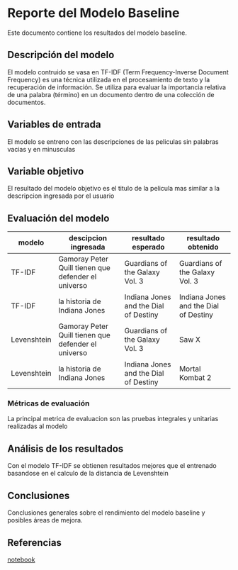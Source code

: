 # Reporte del Modelo Baseline

Este documento contiene los resultados del modelo baseline.

## Descripción del modelo

El modelo contruido se vasa en TF-IDF (Term Frequency-Inverse Document Frequency) es una técnica utilizada en el procesamiento de texto y la recuperación de información. Se utiliza para evaluar la importancia relativa de una palabra (término) en un documento dentro de una colección de documentos.

## Variables de entrada

El modelo se entreno con las descripciones de las peliculas sin palabras vacias y en minusculas 

## Variable objetivo

El resultado del modelo objetivo es el titulo de la pelicula mas similar a la descripcion ingresada por el usuario 

## Evaluación del modelo

|modelo|descipcion ingresada|resultado esperado| resultado obtenido|
|-----------|-----------|-----------|-----------|
|TF-IDF|Gamoray Peter Quill tienen que defender el universo|Guardians of the Galaxy Vol. 3| Guardians of the Galaxy Vol. 3|
|TF-IDF|la historia de Indiana Jones| Indiana Jones and the Dial of Destiny|Indiana Jones and the Dial of Destiny|
|Levenshtein|Gamoray Peter Quill tienen que defender el universo|Guardians of the Galaxy Vol. 3| Saw X|
|Levenshtein|la historia de Indiana Jones| Indiana Jones and the Dial of Destiny|Mortal Kombat 2|


### Métricas de evaluación

La principal metrica de evaluacion son las pruebas integrales y unitarias realizadas al modelo 


## Análisis de los resultados

Con el modelo TF-IDF se obtienen resultados mejores que el entrenado basandose en el calculo de la distancia de Levenshtein

## Conclusiones

Conclusiones generales sobre el rendimiento del modelo baseline y posibles áreas de mejora.

## Referencias

[notebook](/../../scripts/training/Modelamiento_y_extraccion_.ipynb)
